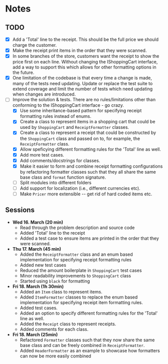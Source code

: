 # Notes

## TODO

- [x] Add a 'Total' line to the receipt. This should be the full price we should charge the customer.
- [x] Make the receipt print items in the order that they were scanned.
- [x] In some branches of the store, customers want the receipt to show the price first on each line. Without changing the IShoppingCart interface, add a way to support this which allows for other formatting options in the future.
- [x] One limitation of the codebase is that every time a change is made, many of the tests need updating. Update or replace the test suite to extend coverage and limit the number of tests which need updating when changes are introduced.
- [ ] Improve the solution & tests. There are no rules/limitations other than conforming to the IShoppingCart interface - go crazy.
  - [x] Use some inheritance-based pattern for specifying receipt formatting rules instead of enums.
  - [x] Create a class to represent items in a shopping cart that could be used by `ShoppingCart` and `ReceiptFormatter` classes.
  - [x] Create a class to represent a receipt that could be constructed by the `ShoppingCart` class and passed on to, for example, the `ReceiptFormatter` class.
  - [x] Allow speficying different formatting rules for the 'Total' line as well.
  - [x] Add more test cases.
  - [x] Add comments/docstrings for classes.
  - [x] Make it easier to form and combine receipt formatting configurations by refactoring formatter classes such that they all share the same base class and `format` function signature.
  - [ ] Split modules into different folders
  - [ ] Add support for localization (i.e., different currencies etc).
  - [ ] Make `Pricer` more extensible -- get rid of hard coded items etc.

## Sessions

- **Wed 16. March (20 min)**
  - Read through the problem description and source code
  - Added 'Total' line to the receipt
  - Added a test case to ensure items are printed in the order that they were scanned.
- **Thu 17. March (45 min)**
  - Added the `ReceiptFormatter` class and an enum based implementation for specifying receipt formatting rules
  - Added new test cases
  - Reduced the amount boilerplate in `ShoppingCart` test cases
  - Minor readability improvements to `ShoppingCart` class
  - Started using `black` for formatting
- **Fri 18. March (1h 30min)**
  - Added an `Item` class to represent items.
  - Added `ItemFormatter` classes to replace the enum based implementation for specifying receipt item formatting rules.
  - Added test cases.
  - Added an option to specify different formatting rules for the 'Total' line as well.
  - Added the `Receipt` class to represent receipts.
  - Added comments for each class.
- **Fri 18. March (25min)**
  - Refactored `Formatter` classes such that they now share the same base class and can be freely combined in `ReceiptFormatter`.
  - Added `HeaderFormatter` as an example to showcase how formatters can now be more easily combined
